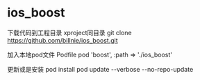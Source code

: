 # ios_boost

下载代码到工程目录 xproject同目录
git clone https://github.com/billnie/ios_boost.git

加入本地pod文件 Podfile
pod 'boost',              :path => './ios_boost'

更新或是安装
pod install
pod update --verbose --no-repo-update
